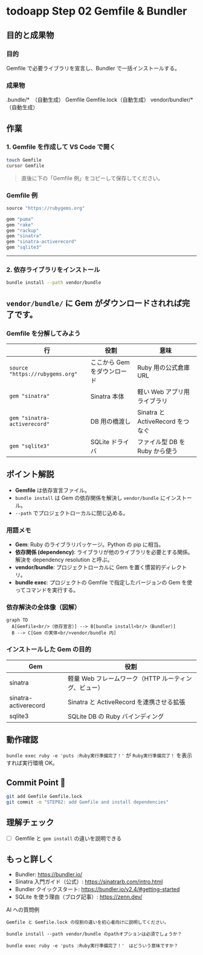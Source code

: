 # todoapp Step 02 Gemfile & Bundler

## 目的と成果物

### 目的
Gemfile で必要ライブラリを宣言し、Bundler で一括インストールする。

### 成果物

.bundle/*　（自動生成）
Gemfile
Gemfile.lock（自動生成）
vendor/bundler/*（自動生成）

## 作業
### 1. Gemfile を作成して VS Code で開く
```bash
touch Gemfile
cursor Gemfile
```
> 直後に下の「Gemfile 例」をコピーして保存してください。

### Gemfile 例
```ruby
source "https://rubygems.org"

gem "puma"
gem "rake"
gem "rackup"
gem "sinatra"
gem "sinatra-activerecord"
gem "sqlite3"

```

---

### 2. 依存ライブラリをインストール
```bash
bundle install --path vendor/bundle
```
`vendor/bundle/` に Gem がダウンロードされれば完了です。
---



### Gemfile を分解してみよう
| 行 | 役割 | 意味 |
|----|------|------|
| `source "https://rubygems.org"` | ここから Gem をダウンロード | Ruby 用の公式倉庫 URL |
| `gem "sinatra"` | Sinatra 本体 | 軽い Web アプリ用ライブラリ |
| `gem "sinatra-activerecord"` | DB 用の橋渡し | Sinatra と ActiveRecord をつなぐ |
| `gem "sqlite3"` | SQLite ドライバ | ファイル型 DB を Ruby から使う |

## ポイント解説
- **Gemfile** は依存宣言ファイル。
- `bundle install` は Gem の依存関係を解決し `vendor/bundle` にインストール。
- `--path` でプロジェクトローカルに閉じ込める。

### 用語メモ
- **Gem**: Ruby のライブラリパッケージ。Python の pip に相当。
- **依存関係 (dependency)**: ライブラリが他のライブラリを必要とする関係。解決を dependency resolution と呼ぶ。
- **vendor/bundle**: プロジェクトローカルに Gem を置く慣習的ディレクトリ。
- **bundle exec**: プロジェクトの Gemfile で指定したバージョンの Gem を使ってコマンドを実行する。

### 依存解決の全体像（図解）
```mermaid
graph TD
  A[Gemfile<br/>（依存宣言）] --> B[bundle install<br/>（Bundler）]
  B --> C[Gem の実体<br/>vendor/bundle 内]
```

### インストールした Gem の目的
| Gem | 役割 |
|-----|------|
| sinatra | 軽量 Web フレームワーク（HTTP ルーティング、ビュー） |
| sinatra-activerecord | Sinatra と ActiveRecord を連携させる拡張 |
| sqlite3 | SQLite DB の Ruby バインディング |


## 動作確認
`bundle exec ruby -e 'puts :Ruby実行準備完了！'` が `Ruby実行準備完了！` を表示すれば実行環境 OK。

## Commit Point 🚩
```bash
git add Gemfile Gemfile.lock
git commit -m "STEP02: add Gemfile and install dependencies"
```

## 理解チェック
- [ ] Gemfile と `gem install` の違いを説明できる

## もっと詳しく

- Bundler: https://bundler.io/
- Sinatra 入門ガイド（公式）: https://sinatrarb.com/intro.html
- Bundler クイックスタート: https://bundler.io/v2.4/#getting-started
- SQLite を使う理由（ブログ記事）: https://zenn.dev/

AI への質問例
```
Gemfile と Gemfile.lock の役割の違いを初心者向けに説明してください。

bundle install --path vendor/bundle のpathオプションは必須でしょうか？

bundle exec ruby -e 'puts :Ruby実行準備完了！'　はどういう意味ですか？
``` 